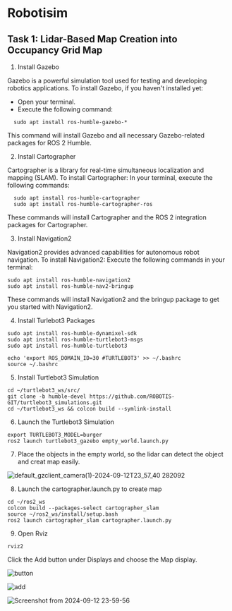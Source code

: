 # Robotisim 



## Task 1: Lidar-Based Map Creation into Occupancy Grid Map 

1. Install Gazebo

Gazebo is a powerful simulation tool used for testing and developing robotics applications. To install Gazebo, if you haven't installed yet:

- Open your terminal.
- Execute the following command:

```
  sudo apt install ros-humble-gazebo-*
```
This command will install Gazebo and all necessary Gazebo-related packages for ROS 2 Humble.

2. Install Cartographer

Cartographer is a library for real-time simultaneous localization and mapping (SLAM). To install Cartographer: In your terminal, execute the following commands:

```
  sudo apt install ros-humble-cartographer
  sudo apt install ros-humble-cartographer-ros
```
These commands will install Cartographer and the ROS 2 integration packages for Cartographer.

3. Install Navigation2

Navigation2 provides advanced capabilities for autonomous robot navigation. To install Navigation2: Execute the following commands in your terminal:

  
```
sudo apt install ros-humble-navigation2
sudo apt install ros-humble-nav2-bringup
```
These commands will install Navigation2 and the bringup package to get you started with Navigation2.

4. Install Turlebot3 Packages

```
sudo apt install ros-humble-dynamixel-sdk
sudo apt install ros-humble-turtlebot3-msgs
sudo apt install ros-humble-turtlebot3

echo 'export ROS_DOMAIN_ID=30 #TURTLEBOT3' >> ~/.bashrc
source ~/.bashrc
```

5. Install Turtlebot3 Simulation 

```
cd ~/turtlebot3_ws/src/
git clone -b humble-devel https://github.com/ROBOTIS-GIT/turtlebot3_simulations.git
cd ~/turtlebot3_ws && colcon build --symlink-install
```

6. Launch the Turtlebot3 Simulation
```
export TURTLEBOT3_MODEL=burger
ros2 launch turtlebot3_gazebo empty_world.launch.py
```



7. Place the objects in the empty world, so the lidar can detect the object and creat map easily. 

![default_gzclient_camera(1)-2024-09-12T23_57_40 282092](https://github.com/user-attachments/assets/0959d0e5-0fa4-48da-87fb-6ba391511c02)


8. Launch the cartographer.launch.py to create map

```
cd ~/ros2_ws
colcon build --packages-select cartographer_slam
source ~/ros2_ws/install/setup.bash
ros2 launch cartographer_slam cartographer.launch.py
```

9. Open Rviz
```
rviz2 
```
Click the Add button under Displays and choose the Map display.

![button](https://github.com/user-attachments/assets/3a23f474-b9d5-4712-b79d-16961ce195cf)

![add](https://github.com/user-attachments/assets/bf962660-f879-4abd-a0bd-970cbe6f3fff)

![Screenshot from 2024-09-12 23-59-56](https://github.com/user-attachments/assets/2a375566-e0e6-41cb-8f40-11fbba4ee7a7)






